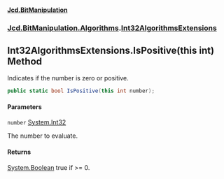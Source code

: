 #### [Jcd.BitManipulation](index 'index')
### [Jcd.BitManipulation.Algorithms](Jcd.BitManipulation.Algorithms 'Jcd.BitManipulation.Algorithms').[Int32AlgorithmsExtensions](Jcd.BitManipulation.Algorithms.Int32AlgorithmsExtensions 'Jcd.BitManipulation.Algorithms.Int32AlgorithmsExtensions')

## Int32AlgorithmsExtensions.IsPositive(this int) Method

Indicates if the number is zero or positive.

```csharp
public static bool IsPositive(this int number);
```
#### Parameters

<a name='Jcd.BitManipulation.Algorithms.Int32AlgorithmsExtensions.IsPositive(thisint).number'></a>

`number` [System.Int32](https://docs.microsoft.com/en-us/dotnet/api/System.Int32 'System.Int32')

The number to evaluate.

#### Returns
[System.Boolean](https://docs.microsoft.com/en-us/dotnet/api/System.Boolean 'System.Boolean')
true if >= 0.